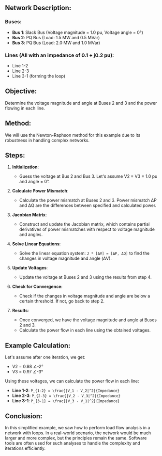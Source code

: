 ## Network Description:

### Buses:
- **Bus 1**: Slack Bus (Voltage magnitude = 1.0 pu, Voltage angle = 0°)
- **Bus 2**: PQ Bus (Load: 1.5 MW and 0.5 MVar)
- **Bus 3**: PQ Bus (Load: 2.0 MW and 1.0 MVar)

### Lines (All with an impedance of 0.1 + j0.2 pu):
- Line 1-2
- Line 2-3
- Line 3-1 (forming the loop)

## Objective:

Determine the voltage magnitude and angle at Buses 2 and 3 and the power flowing in each line.

## Method:

We will use the Newton-Raphson method for this example due to its robustness in handling complex networks.

## Steps:

1. **Initialization**:
   - Guess the voltage at Bus 2 and Bus 3. Let's assume V2 = V3 = 1.0 pu and angle = 0°.

2. **Calculate Power Mismatch**:
   - Calculate the power mismatch at Buses 2 and 3. Power mismatch ΔP and ΔQ are the differences between specified and calculated power.

3. **Jacobian Matrix**:
   - Construct and update the Jacobian matrix, which contains partial derivatives of power mismatches with respect to voltage magnitude and angles.

4. **Solve Linear Equations**:
   - Solve the linear equation system: `J * [ΔV] = [ΔP, ΔQ]` to find the changes in voltage magnitude and angle (ΔV).

5. **Update Voltages**:
   - Update the voltage at Buses 2 and 3 using the results from step 4.

6. **Check for Convergence**:
   - Check if the changes in voltage magnitude and angle are below a certain threshold. If not, go back to step 2.

7. **Results**:
   - Once converged, we have the voltage magnitude and angle at Buses 2 and 3.
   - Calculate the power flow in each line using the obtained voltages.

## Example Calculation:

Let's assume after one iteration, we get:

- V2 = 0.98 ∠-2°
- V3 = 0.97 ∠-3°

Using these voltages, we can calculate the power flow in each line:

- **Line 1-2**: `P_{1-2} = \frac{|V_1 - V_2|^2}{Impedance}`
- **Line 2-3**: `P_{2-3} = \frac{|V_2 - V_3|^2}{Impedance}`
- **Line 3-1**: `P_{3-1} = \frac{|V_3 - V_1|^2}{Impedance}`

## Conclusion:

In this simplified example, we saw how to perform load flow analysis in a network with loops. In a real-world scenario, the network would be much larger and more complex, but the principles remain the same. Software tools are often used for such analyses to handle the complexity and iterations efficiently.

